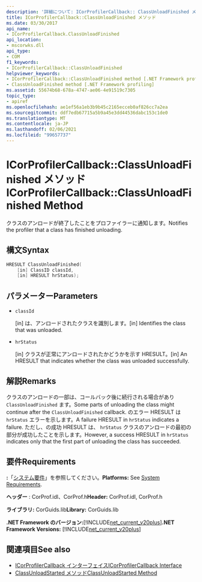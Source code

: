 ```yaml
---
description: '詳細について: ICorProfilerCallback:: ClassUnloadFinished メソッド'
title: ICorProfilerCallback::ClassUnloadFinished メソッド
ms.date: 03/30/2017
api_name:
- ICorProfilerCallback.ClassUnloadFinished
api_location:
- mscorwks.dll
api_type:
- COM
f1_keywords:
- ICorProfilerCallback::ClassUnloadFinished
helpviewer_keywords:
- ICorProfilerCallback::ClassUnloadFinished method [.NET Framework profiling]
- ClassUnloadFinished method [.NET Framework profiling]
ms.assetid: 55674b68-678a-4747-ae06-4e91519c7305
topic_type:
- apiref
ms.openlocfilehash: ae1ef56a1eb3b9b45c2165ecceb0af826cc7a2ea
ms.sourcegitcommit: ddf7edb67715a5b9a45e3dd44536dabc153c1de0
ms.translationtype: MT
ms.contentlocale: ja-JP
ms.lasthandoff: 02/06/2021
ms.locfileid: "99657737"
---
```

# <a name="icorprofilercallbackclassunloadfinished-method"></a><span data-ttu-id="6c399-103">ICorProfilerCallback::ClassUnloadFinished メソッド</span><span class="sxs-lookup"><span data-stu-id="6c399-103">ICorProfilerCallback::ClassUnloadFinished Method</span></span>

<span data-ttu-id="6c399-104">クラスのアンロードが終了したことをプロファイラーに通知します。</span><span class="sxs-lookup"><span data-stu-id="6c399-104">Notifies the profiler that a class has finished unloading.</span></span>  
  
## <a name="syntax"></a><span data-ttu-id="6c399-105">構文</span><span class="sxs-lookup"><span data-stu-id="6c399-105">Syntax</span></span>  
  
```cpp  
HRESULT ClassUnloadFinished(  
    [in] ClassID classId,  
    [in] HRESULT hrStatus);  
```  
  
## <a name="parameters"></a><span data-ttu-id="6c399-106">パラメーター</span><span class="sxs-lookup"><span data-stu-id="6c399-106">Parameters</span></span>

- `classId`

  <span data-ttu-id="6c399-107">\[in] は、アンロードされたクラスを識別します。</span><span class="sxs-lookup"><span data-stu-id="6c399-107">\[in] Identifies the class that was unloaded.</span></span>

- `hrStatus`

  <span data-ttu-id="6c399-108">\[in] クラスが正常にアンロードされたかどうかを示す HRESULT。</span><span class="sxs-lookup"><span data-stu-id="6c399-108">\[in] An HRESULT that indicates whether the class was unloaded successfully.</span></span>
  
## <a name="remarks"></a><span data-ttu-id="6c399-109">解説</span><span class="sxs-lookup"><span data-stu-id="6c399-109">Remarks</span></span>  

 <span data-ttu-id="6c399-110">クラスのアンロードの一部は、コールバック後に続行される場合があり `ClassUnloadFinished` ます。</span><span class="sxs-lookup"><span data-stu-id="6c399-110">Some parts of unloading the class might continue after the `ClassUnloadFinished` callback.</span></span> <span data-ttu-id="6c399-111">のエラー HRESULT は `hrStatus` エラーを示します。</span><span class="sxs-lookup"><span data-stu-id="6c399-111">A failure HRESULT in `hrStatus` indicates a failure.</span></span> <span data-ttu-id="6c399-112">ただし、の成功 HRESULT は、 `hrStatus` クラスのアンロードの最初の部分が成功したことを示します。</span><span class="sxs-lookup"><span data-stu-id="6c399-112">However, a success HRESULT in `hrStatus` indicates only that the first part of unloading the class has succeeded.</span></span>  
  
## <a name="requirements"></a><span data-ttu-id="6c399-113">要件</span><span class="sxs-lookup"><span data-stu-id="6c399-113">Requirements</span></span>  

 <span data-ttu-id="6c399-114">**:**「[システム要件](../../get-started/system-requirements.md)」を参照してください。</span><span class="sxs-lookup"><span data-stu-id="6c399-114">**Platforms:** See [System Requirements](../../get-started/system-requirements.md).</span></span>  
  
 <span data-ttu-id="6c399-115">**ヘッダー** : CorProf.idl、CorProf.h</span><span class="sxs-lookup"><span data-stu-id="6c399-115">**Header:** CorProf.idl, CorProf.h</span></span>  
  
 <span data-ttu-id="6c399-116">**ライブラリ:** CorGuids.lib</span><span class="sxs-lookup"><span data-stu-id="6c399-116">**Library:** CorGuids.lib</span></span>  
  
 <span data-ttu-id="6c399-117">**.NET Framework のバージョン:**[!INCLUDE[net_current_v20plus](../../../../includes/net-current-v20plus-md.md)]</span><span class="sxs-lookup"><span data-stu-id="6c399-117">**.NET Framework Versions:** [!INCLUDE[net_current_v20plus](../../../../includes/net-current-v20plus-md.md)]</span></span>  
  
## <a name="see-also"></a><span data-ttu-id="6c399-118">関連項目</span><span class="sxs-lookup"><span data-stu-id="6c399-118">See also</span></span>

- [<span data-ttu-id="6c399-119">ICorProfilerCallback インターフェイス</span><span class="sxs-lookup"><span data-stu-id="6c399-119">ICorProfilerCallback Interface</span></span>](icorprofilercallback-interface.md)
- [<span data-ttu-id="6c399-120">ClassUnloadStarted メソッド</span><span class="sxs-lookup"><span data-stu-id="6c399-120">ClassUnloadStarted Method</span></span>](icorprofilercallback-classunloadstarted-method.md)
